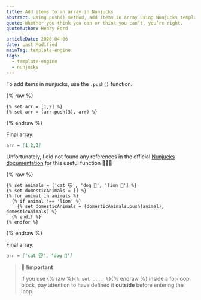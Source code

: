 ```yaml
---
title: Add items to an array in Nunjucks
abstract: Using push() method, add items in array using Nunjucks template engine.
quote: Whether you think you can or think you can’t, you’re right.
quoteAuthor: Henry Ford

articleDate: 2020-04-06
date: Last Modified
mainTag: template-engine
tags:
  - template-engine
  - nunjucks
---
```


To add items in nunjucks, use the `.push()` function.


{% raw %}
  ```twig
  {% set arr = [1,2] %}
  {% set arr = (arr.push(3), arr) %}
  ```
{% endraw %}

Final array:

```md
arr = [1,2,3]
```

Unfortunately, I did not found any references in the official [Nunjucks documentation](https://mozilla.github.io/nunjucks/templating.html) for this useful function 🤷🏻‍♀️

{% raw %}
  ```twig
  {% set animals = ['cat 🐱', 'dog 🐶', 'lion 🦁'] %}
  {% set domesticAnimals = [] %}
  {% for animal in animals %}
    {% if animal !== 'lion' %}
      {% set domesticAnimals = (domesticAnimals.push(animal), domesticAnimals) %}
    {% endif %}
  {% endfor %}
  ```
{% endraw %}

Final array:

```md
arr = ['cat 🐱', 'dog 🐶']
```

> 🧨 **!important**
>
> If you use {% raw %}`{% set .... %}`{% endraw %} inside a for-loop block, pay attention to have defined it **outside** before entering the loop.
